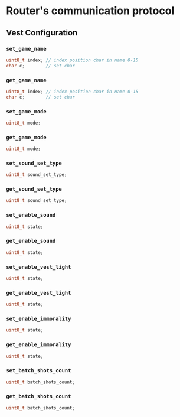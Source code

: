 # Router's communication protocol

## Vest Configuration

### `set_game_name`
```C
uint8_t index; // index position char in name 0-15
char c;        // set char
```

### `get_game_name`
```C
uint8_t index; // index position char in name 0-15
char c;        // set char
```

### `set_game_mode`
```C
uint8_t mode;
```

### `get_game_mode`
```C
uint8_t mode;
```

### `set_sound_set_type`
```C
uint8_t sound_set_type;
```

### `get_sound_set_type`
```C
uint8_t sound_set_type;
```

### `set_enable_sound`
```C
uint8_t state;
```

### `get_enable_sound`
```C
uint8_t state;
```

### `set_enable_vest_light`
```C
uint8_t state;
```

### `get_enable_vest_light`
```C
uint8_t state;
```

### `set_enable_immorality`
```C
uint8_t state;
```

### `get_enable_immorality`
```C
uint8_t state;
```

### `set_batch_shots_count`
```C
uint8_t batch_shots_count;
```

### `get_batch_shots_count`
```C
uint8_t batch_shots_count;
```
